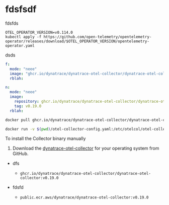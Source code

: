 # fdsfsdf

fdsfds

```shell
OTEL_OPERATOR_VERSION=v0.114.0
kubectl apply -f https://github.com/open-telemetry/opentelemetry-operator/releases/download/$OTEL_OPERATOR_VERSION/opentelemetry-operator.yaml
```

dsds

```yaml
f:
  mode: "neee"
  image: "ghcr.io/dynatrace/dynatrace-otel-collector/dynatrace-otel-collector:v0.19.0"
  rblah:
```

```yaml
n:
  mode: "neee"
  image:
    repository: ghcr.io/dynatrace/dynatrace-otel-collector/dynatrace-otel-collector
    tag: v0.19.0
  rblah:
```

```bash
docker pull ghcr.io/dynatrace/dynatrace-otel-collector/dynatrace-otel-collector:v0.19.0
```

```bash
docker run -v $(pwd)/otel-collector-config.yaml:/etc/otelcol/otel-collector-config.yaml ghcr.io/dynatrace/dynatrace-otel-collector/dynatrace-otel-collector:v0.19.0 --config=/etc/otelcol/otel-collector-config.yaml
```

To install the Collector binary manually

1. Download the [dynatrace-otel-collector](https://github.com/Dynatrace/dynatrace-otel-collector/releases/v0.19.0) for your operating system from GitHub.

* dfs
  * `ghcr.io/dynatrace/dynatrace-otel-collector/dynatrace-otel-collector:v0.19.0`

* fdsfd
  * `public.ecr.aws/dynatrace/dynatrace-otel-collector:v0.19.0`